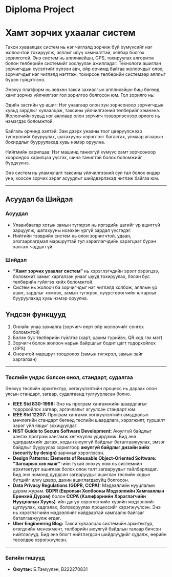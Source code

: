 # Diploma Project
# Хамт зорчих ухаалаг систем
Такси хуваалцах систем нь нэг чиглэлд зорчиж буй хүмүүсийг нэг жолоочтой тохируулж, аяллыг илүү хэмнэлттэй, хялбар болгох зорилготой. Энэ систем нь аппликейшн, GPS, тохируулах алгоритм болон төлбөрийн системийг хослуулан ажилладаг. Технологи ашиглан зорчигчдын хүсэлтийг хүлээн авч, ойр орчимд байгаа жолоочдыг олох, зорчигчдыг нэг чиглэлд нэгтгэж, тохирсон төлбөрийн системээр аяллыг бүрэн гүйцэтгэнэ.

Энэхүү платформ нь зөвхөн такси захиалгын аппликэйшн биш бөгөөд хамт зорчих үйлчилгээг гол зорилгоо болгосон юм. Гол зорилго нь:

Эдийн засгийн үр ашиг: Нэг унаагаар олон хүн зорчсоноор зорчигчдын хувьд зардлыг хуваалцаж, таксины үйлчилгээний төлбөрийг хэмнэнэ. Жолоочийн хувьд нэг аяллаар олон зорчигч тээвэрлэснээр орлого нь нэмэгдэх боломжтой.

Байгаль орчинд ээлтэй: Зам дээрх унааны тоог цөөрүүлснээр түгжрэлийг бууруулах, шатахууны хэрэглээг багасгах, улмаар агаарын бохирдлыг бууруулахад хувь нэмэр оруулна.

Нийгмийн харилцаа: Нэг машинд танихгүй хүмүүс хамт зорчсоноор хоорондоо харилцаа үүсгэх, шинэ танилтай болох боломжийг бүрдүүлнэ.

Энэ систем нь уламжлалт таксины үйлчилгээний сул тал болох өндөр үнэ, хоосон зорчих зэрэг асуудлыг шийдвэрлэхэд чиглэж байгаа юм.

---


## Асуудал ба Шийдэл

### Асуудал
- Улаанбаатар хотын замын түгжрэл нь иргэдийн цагийг үр ашиггүй зарцуулж, шатахууны ихээхэн үргүй зардал үүсгэдэг.
- Нийтийн тээврийн систем нь олон зорчигчтой, удаан, хязгаарлагдмал маршруттай тул хэрэглэгчдийн хэрэгцээг бүрэн хангаж чаддаггүй.

### Шийдэл
- **“Хамт зорчих ухаалаг систем”** нь хэрэглэгчдийн эрэлт хэрэгцээ, боломжит замыг харгалзан унааг шууд тохируулах, бэлэн бус төлбөрийн гүйлгээ хийх боломжтой.
- Систем нь жолооч ба зорчигчдыг нэг чиглэлд холбож, аяллын үр ашиг, зардлыг хэмнэх, замын түгжрэл, нүүрстөрөгчийн ялгарлыг бууруулахад хувь нэмэр оруулна.

## Үндсэн функцууд
1. Онлайн унаа захиалга (зорчигч өөрт ойр жолоочийг сонгох боломжтой)
2. Бэлэн бус төлбөрийн гүйлгээ (карт, цахим түрийвч, QR код гэх мэт)
3. Зорчигч болон жолооч нарын байршлыг бодит цагт тодорхойлох (GPS)
4. Оновчтой маршрут тооцоолох (замын түгжрэл, замын зайг харгалзан)
---

### Төслийн үндэс болсон онол, стандарт, судалгаа

Энэхүү төслийн архитектур, хөгжүүлэлтийн процесс нь дараах олон улсын стандарт, загвар, судалгаанд тулгуурласан болно.

* **IEEE Std 830-1998:** Энэ нь програм хангамжийн шаардлагыг тодорхойлох загвар, аргачлалыг агуулсан стандарт юм.
* **IEEE Std 12207:** Програм хангамж хөгжүүлэлтийн амьдралын мөчлөгийн стандарт бөгөөд төслийн шаардлага, хэрэгжилт, туршилт зэрэг үйл явцыг зохицуулдаг.
* **NIST Guide to Secure Software Development:** Аюулгүй байдлыг хангах програм хангамж хөгжүүлэх удирдамж. Бид энэ удирдамжийг дагаж, кодын аюулгүй байдлыг баталгаажуулах, эмзэг байдлыг бууруулах зорилгоор **аюулгүй байдлыг дизайн хийх (security by design)** зарчмыг хэрэглэсэн.
* **Design Patterns: Elements of Reusable Object-Oriented Software:** **"Загварын хэв маяг"**-ийн тухай энэхүү ном нь системийн архитектурт ашиглаж болох олон талт загваруудыг тайлбарладаг. Бид энэ номонд дурдсан загваруудыг ашиглан төслийн кодын бүтцийг илүү цэвэр, дахин ашиглагдахуйц болгосон.
* **Data Privacy Regulations (GDPR, CCPA):** Мэдээллийн нууцлалын дүрэм журам. **GDPR (Европын Холбооны Мэдээллийн Хамгааллын Ерөнхий Дүрэм)** болон **CCPA (Калифорнийн Хэрэглэгчийн Нууцлалын Хууль)**-ийн дагуу хэрэглэгчийн хувийн мэдээллийг цуглуулах, хадгалах, боловсруулах процессийг хэрэгжүүлсэн. Энэ нь хэрэглэгчийн мэдээллийг найдвартай хамгаалж байгааг баталгаажуулж өгдөг.
* **Uber Engineering Blog:** Такси хуваалцах системийн архитектур, өгөгдлийн менежмент, төлбөрийн аюулгүй байдлын талаар бичсэн нийтлэлүүд. Бид энэ блогт нийтлэгдсэн шийдлүүдийг судалж, өөрийн төсөлдөө хэрэгжүүлсэн.

---

### Багийн гишүүд

* **Оюутан:** Б.Тэмүүлэн, В222270831
